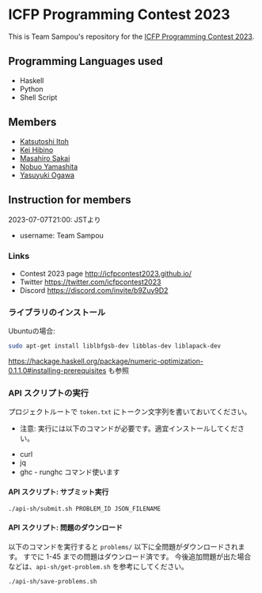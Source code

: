 # ICFP Programming Contest 2023

This is Team Sampou's repository for the [ICFP Programming Contest 2023](http://icfpcontest2023.github.io/).

## Programming Languages used

* Haskell
* Python
* Shell Script

## Members

* [Katsutoshi Itoh](https://github.com/cutsea110)
* [Kei Hibino](https://github.com/khibino)
* [Masahiro Sakai](https://github.com/msakai)
* [Nobuo Yamashita](https://github.com/nobsun)
* [Yasuyuki Ogawa](https://github.com/oganet)

## Instruction for members

2023-07-07T21:00: JSTより

* username: Team Sampou

### Links

* Contest 2023 page http://icfpcontest2023.github.io/
* Twitter https://twitter.com/icfpcontest2023
* Discord https://discord.com/invite/b9Zuy9D2

### ライブラリのインストール

Ubuntuの場合:

```bash
sudo apt-get install liblbfgsb-dev libblas-dev liblapack-dev
```

https://hackage.haskell.org/package/numeric-optimization-0.1.1.0#installing-prerequisites も参照

### API スクリプトの実行

プロジェクトルートで `token.txt` にトークン文字列を書いておいてください。

* 注意: 実行には以下のコマンドが必要です。適宜インストールしてください。

- curl
- jq
- ghc - runghc コマンド使います

#### API スクリプト: サブミット実行

```shell
./api-sh/submit.sh PROBLEM_ID JSON_FILENAME
```

#### API スクリプト: 問題のダウンロード

以下のコマンドを実行すると `problems/` 以下に全問題がダウンロードされます。
すでに 1-45 までの問題はダウンロード済です。 今後追加問題が出た場合などは、`api-sh/get-problem.sh` を参考にしてください。

```shell
./api-sh/save-problems.sh
```
